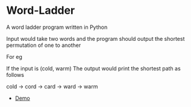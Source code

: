 Word-Ladder
===========

A word ladder program written in Python


Input would take two words and the program should output the shortest permutation of one to another

For eg 

If the input is (cold, warm) The output would print the shortest path as follows

cold -> cord -> card -> ward -> warm

- [Demo](https://word-ladder.herokuapp.com/)

